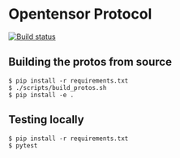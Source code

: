 # Opentensor Protocol 
[![Build status](https://circleci.com/gh/opentensor/opentensor-proto.svg?style=shield)](https://circleci.com/gh/opentensor/opentensor-proto)


## Building the protos from source
```
$ pip install -r requirements.txt
$ ./scripts/build_protos.sh
$ pip install -e .
```

## Testing locally
```
$ pip install -r requirements.txt
$ pytest
```
